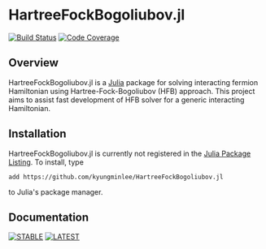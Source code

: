 # HartreeFockBogoliubov.jl

[![Build Status][travis-img]][travis-url]
[![Code Coverage][codecov-img]][codecov-url]

## Overview

HartreeFockBogoliubov.jl is a [Julia](https://julialang.org) package for solving interacting fermion Hamiltonian using Hartree-Fock-Bogoliubov (HFB) approach. This project aims to assist fast development of HFB solver for a generic interacting Hamiltonian.

## Installation

HartreeFockBogoliubov.jl is currently not registered in the [Julia Package Listing](https://pkg.julialang.org). To install, type
```
add https://github.com/kyungminlee/HartreeFockBogoliubov.jl
```
to Julia's package manager.


## Documentation

[![**STABLE**][docs-stable-img]][docs-stable-url] [![**LATEST**][docs-latest-img]][docs-latest-url]

[docs-stable-img]: https://img.shields.io/badge/docs-stable-blue.svg
[docs-stable-url]: http://kyungminlee.org/HartreeFockBogoliubov.jl/stable
[docs-latest-img]: https://img.shields.io/badge/docs-latest-blue.svg
[docs-latest-url]: http://kyungminlee.org/HartreeFockBogoliubov.jl/latest

[travis-img]: https://travis-ci.org/kyungminlee/HartreeFockBogoliubov.jl.svg?branch=master
[travis-url]: https://travis-ci.org/kyungminlee/HartreeFockBogoliubov.jl

[codecov-img]: https://codecov.io/gh/kyungminlee/HartreeFockBogoliubov.jl/branch/master/graph/badge.svg
[codecov-url]: https://codecov.io/gh/kyungminlee/HartreeFockBogoliubov.jl
